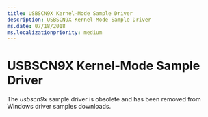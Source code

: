 ```yaml
---
title: USBSCN9X Kernel-Mode Sample Driver
description: USBSCN9X Kernel-Mode Sample Driver
ms.date: 07/18/2018
ms.localizationpriority: medium
---
```


# USBSCN9X Kernel-Mode Sample Driver

The *usbscn9x* sample driver is obsolete and has been removed from Windows driver samples downloads.
